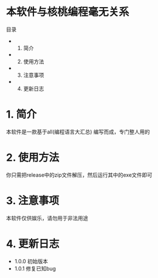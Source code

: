 # 本软件与核桃编程毫无关系

目录

- 1. 简介
- 2. 使用方法
- 3. 注意事项
- 4. 更新日志

# 1. 简介

本软件是一款基于all(编程语言大汇总) 编写而成，专门整人用的

# 2. 使用方法

你只需把release中的zip文件解压，然后运行其中的exe文件即可

# 3. 注意事项

本软件仅供娱乐，请勿用于非法用途

# 4. 更新日志

- 1.0.0 初始版本
- 1.0.1 修复已知bug

